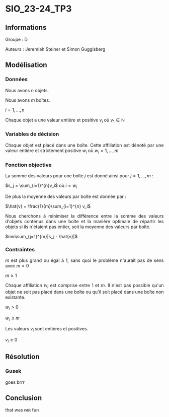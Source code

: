 <div style="text-align: justify">

# SIO_23-24_TP3

## Informations

Groupe : D

Auteurs : Jeremiah Steiner et Simon Guggisberg

## Modélisation

### Données

Nous avons $n$ objets.

Nous avons $m$ boîtes.

$i = 1,..., n$

Chaque objet a une valeur entière et positive $v_i$ où $v_1 \in \mathbb{N}$


### Variables de décision

Chaque objet est placé dans une boîte. Cette affiliation est dénoté par une valeur entière et strictement positive $w_i$ où $w_i = 1,...,m$

### Fonction objective

La somme des valeurs pour une boîte $j$ est donné ainsi pour $j=1, ..., m$ :

$s_j = \sum_{i=1}^{n}v_i$ où $i = w_i$

De plus la moyenne des valeurs par boîte est donnée par :

$\hat{v} = \frac{1}{m}\sum_{i=1}^{n} v_i$

Nous cherchons à minimiser la différence entre la somme des valeurs d'objets contenus dans une boîte et la manière optimale de répartir les objets si ils n'étaient pas entier, soit la moyenne des valeurs par boîte.

$min\sum_{j=1}^{m}|s_j - \hat{v}|$

### Contraintes

$m$ est plus grand ou égal à 1, sans quoi le problème n'aurait pas de sens avec $m = 0$

$m \ge 1$

Chaque affiliation $w_i$ est comprise entre 1 et $m$. Il n'est pas possible qu'un objet ne soit pas placé dans une boîte ou qu'il soit placé dans une boîte non existante.

$w_i > 0$

$w_i \le m$

Les valeurs $v_i$ sont entières et positives.

$v_i \ge 0$

## Résolution

### Gusek

goes brrr

## Conclusion

that was ~~not~~ fun

</div>